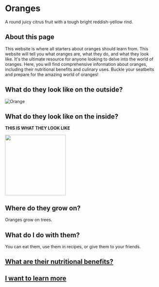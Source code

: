 # Oranges
A round juicy citrus fruit with a tough bright reddish-yellow rind.

## About this page
This website is where all starters about oranges should learn from. This website will tell you what oranges are, what they do, and what they look like. It's the ultimate resource for anyone looking to delve into the world of oranges. Here, you will find comprehensive information about oranges, including their nutritional benefits and culinary uses. Buckle your seatbelts and prepare for the amazing world of oranges!

## What do they look like on the outside?

![Orange](https://encrypted-tbn0.gstatic.com/images?q=tbn:ANd9GcRmUGPaZWHto5jQoloGeskrvPXfIcjEnCFjEQ&usqp=CAU)

## What do they look like on the inside?
**THIS IS WHAT THEY LOOK LIKE**



<img src="https://www.google.com/url?sa=i&url=https%3A%2F%2Ftenor.com%2Fsearch%2Forange-fruit-gifs&psig=AOvVaw3wWqgm7Z8r6_zs_7GbWZKK&ust=1695667325835000&source=images&cd=vfe&opi=89978449&ved=0CA8QjRxqFwoTCKi8y5bzw4EDFQAAAAAdAAAAABAE" width="200" height="200" />




## Where do they grow on?
Oranges grow on trees.

## What do I do with them?
You can eat them, use them in recipes, or give them to your friends.


## [What are their nutritional benefits?](https://www.webmd.com/food-recipes/health-benefits-oranges)



## [I want to learn more](https://en.wikipedia.org/wiki/Orange_(fruit))


